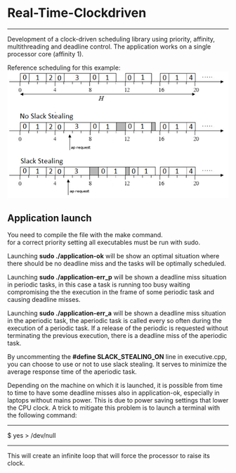 # Real-Time-Clockdriven
***
Development of a clock-driven scheduling library using priority, affinity, multithreading and deadline control. The application works on a single processor core (affinity 1).<br>

Reference scheduling for this example:<br>
![](clock-driven-scheduling.png)

## Application launch
You need to compile the file with the make command. <br>
for a correct priority setting all executables must be run with sudo. <br>

Launching <b>sudo ./application-ok</b> will be show an optimal situation where there should be no deadline miss and the tasks will be optimally scheduled. 

Launching <b>sudo ./application-err_p</b> will be shown a deadline miss situation in periodic tasks, in this case a task is running too busy waiting compromising the the execution in the frame of some periodic task and causing deadline misses.<br>

Launching <b>sudo ./application-err_a</b> will be shown a deadline miss situation in the aperiodic task, the aperiodic task is called every so often during the execution of a periodic task. If a release of the periodic is requested without terminating the previous execution, there is a deadline miss of the aperiodic task.<br>

By uncommenting the <b>#define SLACK_STEALING_ON</b> line in executive.cpp, you can choose to use or not to use slack stealing. It serves to minimize the average response time of the aperiodic task.
<br>

Depending on the machine on which it is launched, it is possible from time to time to have some deadline misses also in application-ok, especially in laptops without mains power. This is due to power saving settings that lower the CPU clock. A trick to mitigate this problem is to launch a terminal with the following command:<br>

------------------------------------
$ yes > /dev/null

------------------------------------
This will create an infinite loop that will force the processor to raise its clock.<br>

